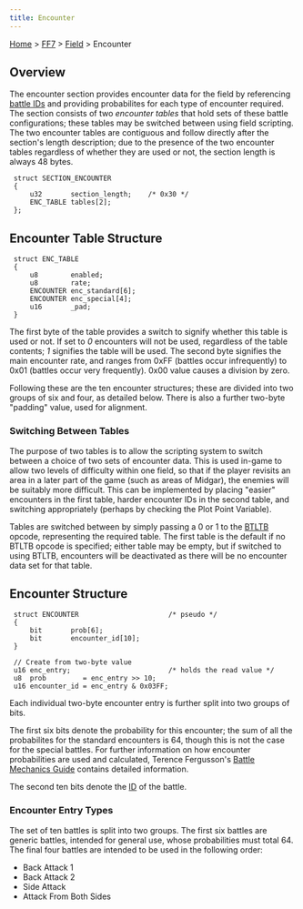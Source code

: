 ```yaml
---
title: Encounter
---
```


[Home](Main%20Page.md) > [FF7](FF7.md) > [Field](FF7/Field.md) > Encounter

## Overview

The encounter section provides encounter data for the field by
referencing [battle IDs][] and providing probabilites for each type of
encounter required. The section consists of two *encounter tables* that
hold sets of these battle configurations; these tables may be switched
between using field scripting. The two encounter tables are contiguous
and follow directly after the section's length description; due to the
presence of the two encounter tables regardless of whether they are used
or not, the section length is always 48 bytes.

` struct SECTION_ENCOUNTER`  
` {`  
`     u32       section_length;    /* 0x30 */`  
`     ENC_TABLE tables[2];`  
` };`

  

## Encounter Table Structure

` struct ENC_TABLE`  
` {`  
`     u8        enabled;`  
`     u8        rate;`  
`     ENCOUNTER enc_standard[6];`  
`     ENCOUNTER enc_special[4];`  
`     u16       _pad;`  
` }`

The first byte of the table provides a switch to signify whether this
table is used or not. If set to *0* encounters will not be used,
regardless of the table contents; *1* signifies the table will be used.
The second byte signifies the main encounter rate, and ranges from 0xFF
(battles occur infrequently) to 0x01 (battles occur very frequently).
0x00 value causes a division by zero.

Following these are the ten encounter structures; these are divided into
two groups of six and four, as detailed below. There is also a further
two-byte "padding" value, used for alignment.

### Switching Between Tables

The purpose of two tables is to allow the scripting system to switch
between a choice of two sets of encounter data. This is used in-game to
allow two levels of difficulty within one field, so that if the player
revisits an area in a later part of the game (such as areas of Midgar),
the enemies will be suitably more difficult. This can be implemented by
placing "easier" encounters in the first table, harder encounter IDs in
the second table, and switching appropriately (perhaps by checking the
Plot Point Variable).

Tables are switched between by simply passing a 0 or 1 to the [BTLTB][]
opcode, representing the required table. The first table is the default
if no BTLTB opcode is specified; either table may be empty, but if
switched to using BTLTB, encounters will be deactivated as there will be
no encounter data set for that table.

## Encounter Structure

` struct ENCOUNTER                      /* pseudo */`  
` {`  
`     bit       prob[6];`  
`     bit       encounter_id[10];`  
` }`

` // Create from two-byte value`  
` u16 enc_entry;                        /* holds the read value */`  
` u8  prob         = enc_entry >> 10;`  
` u16 encounter_id = enc_entry & 0x03FF;`

Each individual two-byte encounter entry is further split into two
groups of bits.

The first six bits denote the probability for this encounter; the sum of
all the probabilites for the standard encounters is 64, though this is
not the case for the special battles. For further information on how
encounter probabilities are used and calculated, Terence Fergusson's
[Battle Mechanics Guide][] contains detailed information.

The second ten bits denote the [ID][battle IDs] of the battle.

### Encounter Entry Types

The set of ten battles is split into two groups. The first six battles
are generic battles, intended for general use, whose probabilities must
total 64. The final four battles are intended to be used in the
following order:

-   Back Attack 1
-   Back Attack 2
-   Side Attack
-   Attack From Both Sides

  [battle IDs]: ../Battle/Battle%20Scenes.md "wikilink"
  [BTLTB]: Script/Opcodes/4B%20BTLTB.md "wikilink"
  [Battle Mechanics Guide]: http://db.gamefaqs.com/console/psx/file/final_fantasy_vii_enemy_mech.txt
